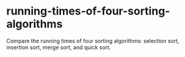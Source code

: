 # running-times-of-four-sorting-algorithms

Compare the running times of four sorting algorithms: selection sort, insertion sort, merge sort, and quick sort.
